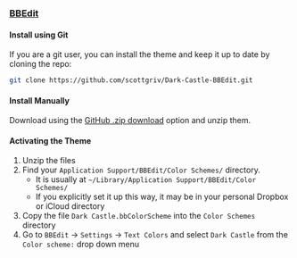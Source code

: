 ### [BBEdit](http://www.barebones.com/products/bbedit/)

#### Install using Git

If you are a git user, you can install the theme and keep it up to date by cloning the repo:

```bash
git clone https://github.com/scottgriv/Dark-Castle-BBEdit.git
```

#### Install Manually

Download using the [GitHub .zip download](https://github.com/scottgriv/Dark-Castle-BBEdit/archive/main.zip) option and unzip them.

#### Activating the Theme

1. Unzip the files
2. Find your `Application Support/BBEdit/Color Schemes/` directory.
    *   It is usually at `~/Library/Application Support/BBEdit/Color Schemes/`
    *   If you explicitly set it up this way, it may be in your personal Dropbox or iCloud directory
3. Copy the file `Dark Castle.bbColorScheme` into the `Color Schemes` directory
4. Go to `BBEdit` -> `Settings` -> `Text Colors` and select `Dark Castle` from the `Color scheme:` drop down menu